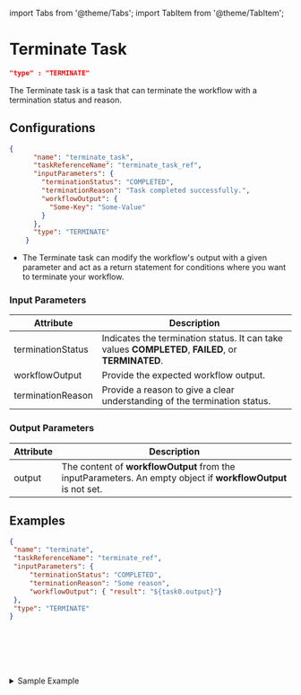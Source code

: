 import Tabs from '@theme/Tabs';
import TabItem from '@theme/TabItem';

# Terminate Task

 ```json
 "type" : "TERMINATE"
 ```

The Terminate task is a task that can terminate the workflow with a termination status and reason.

## Configurations

```json
{
      "name": "terminate_task",
      "taskReferenceName": "terminate_task_ref",
      "inputParameters": {
        "terminationStatus": "COMPLETED",
        "terminationReason": "Task completed successfully.",
        "workflowOutput": {
          "Some-Key": "Some-Value"
        }
      },
      "type": "TERMINATE"
    }
```
* The Terminate task can modify the workflow's output with a given parameter and act as a return statement for conditions where you want to terminate your workflow.

### Input Parameters

| Attribute         | Description                                                                                        |
| ----------------- | -------------------------------------------------------------------------------------------------- |
| terminationStatus | Indicates the termination status. It can take values **COMPLETED**, **FAILED**, or **TERMINATED**. |
| workflowOutput    | Provide the expected workflow output.                                                              |
| terminationReason | Provide a reason to give a clear understanding of the termination status.                          |

### Output Parameters

| Attribute | Description                                                                                                   |
| --------- | ------------------------------------------------------------------------------------------------------------- |
| output    | The content of **workflowOutput** from the inputParameters. An empty object if **workflowOutput** is not set. |

## Examples

<Tabs>
<TabItem value="JSON"  lable="JSON">

```json
{
 "name": "terminate",
 "taskReferenceName": "terminate_ref",
 "inputParameters": {
     "terminationStatus": "COMPLETED",
     "terminationReason": "Some reason",
     "workflowOutput": { "result": "${task0.output}"}
 },
 "type": "TERMINATE"
}
```

</TabItem>
<TabItem value="Java" label="Java">

```java

```

</TabItem>
<TabItem value="Python" label="Python">

```python

```

</TabItem>
<TabItem value="Golang" label="Golang">

```go

```
</TabItem>
<TabItem value="CSharp" label="CSharp">

```csharp

```
</TabItem>
<TabItem value="Javascript" label="Javascript">

```javascript

```
</TabItem>

<TabItem value="clojure" label="Clojure">

```clojure

```

</TabItem>
</Tabs>

<details><summary>Sample Example</summary>
<p>
Suppose in a workflow, we have to make a decision to ship the courier with the shipping service providers based on input provided while running the workflow. If the input provided while running the workflow does not match with the available shipping providers, then the workflow will fail and return. If the input provided matches, then it goes ahead.
<br/>
Here is a snippet that shows the default switch case terminating the workflow:

```json
{
 "name": "switch_task",
 "taskReferenceName": "switch_task",
 "type": "SWITCH",
 "defaultCase": [
     {
     "name": "terminate",
     "taskReferenceName": "terminate",
     "type": "TERMINATE",
     "inputParameters": {
         "terminationStatus": "FAILED",
         "terminationReason":"Shipping provider not found."
     }     
   }
  ]
}
```

Workflow gets created as shown in the diagram.

![Conductor UI - Workflow Diagram](/img/tutorial/Terminate_Task.png)
</p>
</details>